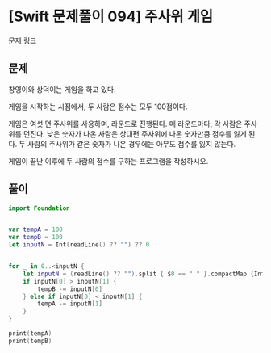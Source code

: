 # [Swift 문제풀이 094] 주사위 게임

[문제 링크](https://www.acmicpc.net/problem/10103)

## 문제

창영이와 상덕이는 게임을 하고 있다.

게임을 시작하는 시점에서, 두 사람은 점수는 모두 100점이다.

게임은 여섯 면 주사위를 사용하며, 라운드로 진행된다. 매 라운드마다, 각 사람은 주사위를 던진다. 낮은 숫자가 나온 사람은 상대편 주사위에 나온 숫자만큼 점수를 잃게 된다. 두 사람의 주사위가 같은 숫자가 나온 경우에는 아무도 점수를 잃지 않는다.

게임이 끝난 이후에 두 사람의 점수를 구하는 프로그램을 작성하시오.

## 풀이

```swift
import Foundation


var tempA = 100
var tempB = 100
let inputN = Int(readLine() ?? "") ?? 0


for _ in 0..<inputN {
    let inputN = (readLine() ?? "").split { $0 == " " }.compactMap {Int($0)}
    if inputN[0] > inputN[1] {
        tempB -= inputN[0]
    } else if inputN[0] < inputN[1] {
        tempA -= inputN[1]
    }
}

print(tempA)
print(tempB)
```

